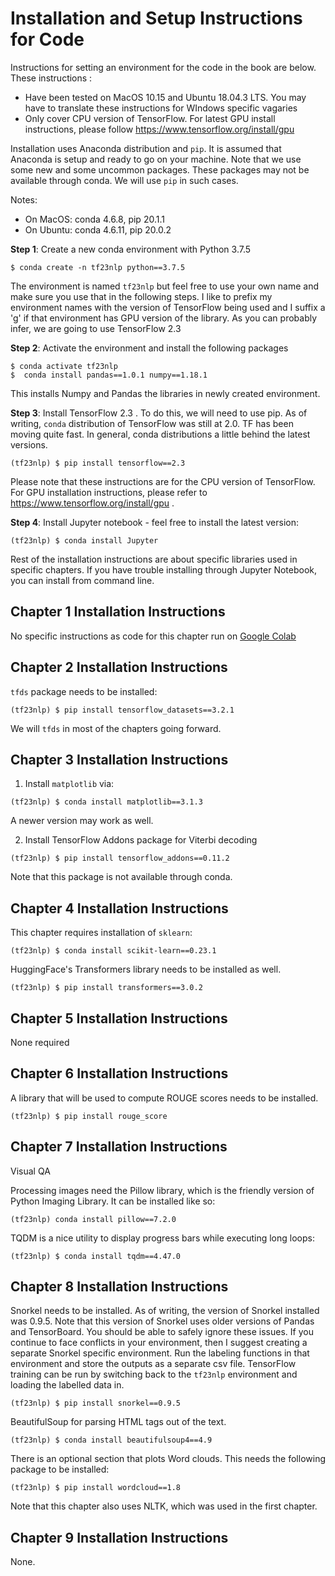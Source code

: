 # Installation and Setup Instructions for Code

Instructions for setting an environment for the code in the book are below. These instructions :

- Have been tested on MacOS 10.15 and Ubuntu 18.04.3 LTS. You may have to translate these instructions for WIndows specific vagaries
- Only cover CPU version of TensorFlow. For latest GPU install instructions, please follow <https://www.tensorflow.org/install/gpu>

Installation uses Anaconda distribution and `pip`. It is assumed that Anaconda is setup and ready to go on your machine. Note that we use some new and some uncommon packages. These packages may not be available through conda. We will use `pip` in such cases.

Notes:

- On MacOS: conda 4.6.8, pip 20.1.1
- On Ubuntu: conda 4.6.11, pip 20.0.2

**Step 1**: Create a new conda environment with Python 3.7.5

```
$ conda create -n tf23nlp python==3.7.5
```

The environment is named `tf23nlp` but feel free to use your own name and make sure you use that in the following steps. I like to prefix my environment names with the version of TensorFlow being used and I suffix a 'g' if that environment has GPU version of the library. As you can probably infer, we are going to use TensorFlow 2.3

**Step 2**: Activate the environment and install the following packages

```
$ conda activate tf23nlp
$  conda install pandas==1.0.1 numpy==1.18.1
```

This installs Numpy and Pandas the libraries in newly created environment.

**Step 3**: Install TensorFlow 2.3 . To do this, we will need to use pip. As of writing, `conda` distribution of TensorFlow was still at 2.0\. TF has been moving quite fast. In general, conda distributions a little behind the latest versions.

```
(tf23nlp) $ pip install tensorflow==2.3
```

Please note that these instructions are for the CPU version of TensorFlow. For GPU installation instructions, please refer to <https://www.tensorflow.org/install/gpu> .

**Step 4**: Install Jupyter notebook - feel free to install the latest version:

```
(tf23nlp) $ conda install Jupyter
```

Rest of the installation instructions are about specific libraries used in specific chapters. If you have trouble installing through Jupyter Notebook, you can install from command line.

## Chapter 1 Installation Instructions

No specific instructions as code for this chapter run on [Google Colab](colab.research.google.com)

## Chapter 2 Installation Instructions

`tfds` package needs to be installed:

```
(tf23nlp) $ pip install tensorflow_datasets==3.2.1
```

We will `tfds` in most of the chapters going forward.

## Chapter 3 Installation Instructions

1. Install `matplotlib` via:

  ```
  (tf23nlp) $ conda install matplotlib==3.1.3
  ```

  A newer version may work as well.

2. Install TensorFlow Addons package for Viterbi decoding

  ```
  (tf23nlp) $ pip install tensorflow_addons==0.11.2
  ```

  Note that this package is not available through conda.

## Chapter 4 Installation Instructions

This chapter requires installation of `sklearn`:

```
(tf23nlp) $ conda install scikit-learn==0.23.1
```

HuggingFace's Transformers library needs to be installed as well.

```
(tf23nlp) $ pip install transformers==3.0.2
```

## Chapter 5 Installation Instructions

None required

## Chapter 6 Installation Instructions

A library that will be used to compute ROUGE scores needs to be installed.

```
(tf23nlp) $ pip install rouge_score
```

## Chapter 7 Installation Instructions

Visual QA

Processing images need the Pillow library, which is the friendly version of Python Imaging Library. It can be installed like so:

```
(tf23nlp) conda install pillow==7.2.0
```

TQDM is a nice utility to display progress bars while executing long loops:

```
(tf23nlp) $ conda install tqdm==4.47.0
```

## Chapter 8 Installation Instructions

Snorkel needs to be installed. As of writing, the version of Snorkel installed was 0.9.5\. Note that this version of Snorkel uses older versions of Pandas and TensorBoard. You should be able to safely ignore these issues. If you continue to face conflicts in your environment, then I suggest creating a separate Snorkel specific environment. Run the labeling functions in that environment and store the outputs as a separate csv file. TensorFlow training can be run by switching back to the `tf23nlp` environment and loading the labelled data in.

```
(tf23nlp) $ pip install snorkel==0.9.5
```

BeautifulSoup for parsing HTML tags out of the text.

```
(tf23nlp) $ conda install beautifulsoup4==4.9
```

There is an optional section that plots Word clouds. This needs the following package to be installed:

```
(tf23nlp) $ pip install wordcloud==1.8
```

Note that this chapter also uses NLTK, which was used in the first chapter.

## Chapter 9 Installation Instructions

None.
